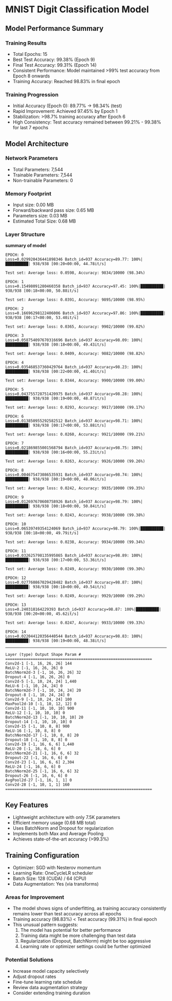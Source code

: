 # MNIST Digit Classification Model

## Model Performance Summary

### Training Results
- Total Epochs: 15
- Best Test Accuracy: 99.38% (Epoch 9)
- Final Test Accuracy: 99.31% (Epoch 14)
- Consistent Performance: Model maintained >99% test accuracy from Epoch 8 onwards
- Training Accuracy: Reached 98.83% in final epoch

### Training Progression
- Initial Accuracy (Epoch 0): 89.77% → 98.34% (test)
- Rapid Improvement: Achieved 97.45% by Epoch 1
- Stabilization: >98.7% training accuracy after Epoch 6
- High Consistency: Test accuracy remained between 99.21% - 99.38% for last 7 epochs

## Model Architecture

### Network Parameters
- Total Parameters: 7,544
- Trainable Parameters: 7,544
- Non-trainable Parameters: 0

### Memory Footprint
- Input size: 0.00 MB
- Forward/backward pass size: 0.65 MB
- Parameters size: 0.03 MB
- Estimated Total Size: 0.68 MB

### Layer Structure

**summary of model**
```
EPOCH: 0
Loss=0.029920436441898346 Batch_id=937 Accuracy=89.77: 100%|██████████| 938/938 [00:20<00:00, 44.78it/s]

Test set: Average loss: 0.0598, Accuracy: 9834/10000 (98.34%)

EPOCH: 1
Loss=0.15498091280460358 Batch_id=937 Accuracy=97.45: 100%|██████████| 938/938 [00:18<00:00, 50.88it/s] 

Test set: Average loss: 0.0391, Accuracy: 9895/10000 (98.95%)

EPOCH: 2
Loss=0.16696298122406006 Batch_id=937 Accuracy=97.86: 100%|██████████| 938/938 [00:17<00:00, 53.40it/s]  

Test set: Average loss: 0.0365, Accuracy: 9902/10000 (99.02%)

EPOCH: 3
Loss=0.058754097670316696 Batch_id=937 Accuracy=98.09: 100%|██████████| 938/938 [00:18<00:00, 49.43it/s] 

Test set: Average loss: 0.0409, Accuracy: 9882/10000 (98.82%)

EPOCH: 4
Loss=0.035468537360429764 Batch_id=937 Accuracy=98.23: 100%|██████████| 938/938 [00:22<00:00, 41.40it/s] 

Test set: Average loss: 0.0344, Accuracy: 9900/10000 (99.00%)

EPOCH: 5
Loss=0.043755728751420975 Batch_id=937 Accuracy=98.28: 100%|██████████| 938/938 [00:19<00:00, 48.87it/s] 

Test set: Average loss: 0.0293, Accuracy: 9917/10000 (99.17%)

EPOCH: 6
Loss=0.013850955292582512 Batch_id=937 Accuracy=98.71: 100%|██████████| 938/938 [00:17<00:00, 53.88it/s] 

Test set: Average loss: 0.0260, Accuracy: 9921/10000 (99.21%)

EPOCH: 7
Loss=0.021869855001568794 Batch_id=937 Accuracy=98.75: 100%|██████████| 938/938 [00:16<00:00, 55.23it/s] 

Test set: Average loss: 0.0263, Accuracy: 9926/10000 (99.26%)

EPOCH: 8
Loss=0.004675473086535931 Batch_id=937 Accuracy=98.74: 100%|██████████| 938/938 [00:19<00:00, 48.06it/s] 

Test set: Average loss: 0.0242, Accuracy: 9935/10000 (99.35%)

EPOCH: 9
Loss=0.012697670608758926 Batch_id=937 Accuracy=98.79: 100%|██████████| 938/938 [00:18<00:00, 50.84it/s] 

Test set: Average loss: 0.0243, Accuracy: 9938/10000 (99.38%)

EPOCH: 10
Loss=0.06539749354124069 Batch_id=937 Accuracy=98.79: 100%|██████████| 938/938 [00:18<00:00, 49.79it/s]  

Test set: Average loss: 0.0238, Accuracy: 9934/10000 (99.34%)

EPOCH: 11
Loss=0.032625798135995865 Batch_id=937 Accuracy=98.89: 100%|██████████| 938/938 [00:17<00:00, 53.36it/s] 

Test set: Average loss: 0.0249, Accuracy: 9930/10000 (99.30%)

EPOCH: 12
Loss=0.027760867029428482 Batch_id=937 Accuracy=98.87: 100%|██████████| 938/938 [00:18<00:00, 49.54it/s] 

Test set: Average loss: 0.0249, Accuracy: 9929/10000 (99.29%)

EPOCH: 13
Loss=0.240318164229393 Batch_id=937 Accuracy=98.87: 100%|██████████| 938/938 [00:20<00:00, 45.62it/s]    

Test set: Average loss: 0.0247, Accuracy: 9933/10000 (99.33%)

EPOCH: 14
Loss=0.022044120356440544 Batch_id=937 Accuracy=98.83: 100%|██████████| 938/938 [00:19<00:00, 48.38it/s] 
```
----------------------------------------------------------------

```
Layer (type) Output Shape Param #
================================================================
Conv2d-1 [-1, 16, 26, 26] 144
ReLU-2 [-1, 16, 26, 26] 0
BatchNorm2d-3 [-1, 16, 26, 26] 32
Dropout-4 [-1, 16, 26, 26] 0
Conv2d-5 [-1, 10, 24, 24] 1,440
ReLU-6 [-1, 10, 24, 24] 0
BatchNorm2d-7 [-1, 10, 24, 24] 20
Dropout-8 [-1, 10, 24, 24] 0
Conv2d-9 [-1, 10, 24, 24] 100
MaxPool2d-10 [-1, 10, 12, 12] 0
Conv2d-11 [-1, 10, 10, 10] 900
ReLU-12 [-1, 10, 10, 10] 0
BatchNorm2d-13 [-1, 10, 10, 10] 20
Dropout-14 [-1, 10, 10, 10] 0
Conv2d-15 [-1, 10, 8, 8] 900
ReLU-16 [-1, 10, 8, 8] 0
BatchNorm2d-17 [-1, 10, 8, 8] 20
Dropout-18 [-1, 10, 8, 8] 0
Conv2d-19 [-1, 16, 6, 6] 1,440
ReLU-20 [-1, 16, 6, 6] 0
BatchNorm2d-21 [-1, 16, 6, 6] 32
Dropout-22 [-1, 16, 6, 6] 0
Conv2d-23 [-1, 16, 6, 6] 2,304
ReLU-24 [-1, 16, 6, 6] 0
BatchNorm2d-25 [-1, 16, 6, 6] 32
Dropout-26 [-1, 16, 6, 6] 0
AvgPool2d-27 [-1, 16, 1, 1] 0
Conv2d-28 [-1, 10, 1, 1] 160
================================================================
```

## Key Features
- Lightweight architecture with only 7.5K parameters
- Efficient memory usage (0.68 MB total)
- Uses BatchNorm and Dropout for regularization
- Implements both Max and Average Pooling
- Achieves state-of-the-art accuracy (>99.3%)

## Training Configuration
- Optimizer: SGD with Nesterov momentum
- Learning Rate: OneCycleLR scheduler
- Batch Size: 128 (CUDA) / 64 (CPU)
- Data Augmentation: Yes (via transforms)

### Areas for Improvement
- The model shows signs of underfitting, as training accuracy consistently remains lower than test accuracy across all epochs
- Training accuracy (98.83%) < Test accuracy (99.31%) in final epoch
- This unusual pattern suggests:
  1. The model has potential for better performance
  2. Training data might be more challenging than test data
  3. Regularization (Dropout, BatchNorm) might be too aggressive
  4. Learning rate or optimizer settings could be further optimized

### Potential Solutions
- Increase model capacity selectively
- Adjust dropout rates
- Fine-tune learning rate schedule
- Review data augmentation strategy
- Consider extending training duration

